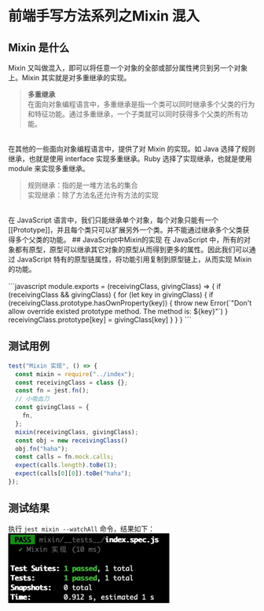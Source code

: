 
# 前端手写方法系列之Mixin 混入
## Mixin 是什么
Mixin 又叫做混入，即可以将任意一个对象的全部或部分属性拷贝到另一个对象上。Mixin 其实就是对多重继承的实现。
<br />

> <strong>多重继承 </strong><br/>
>在面向对象编程语言中，多重继承是指一个类可以同时继承多个父类的行为和特征功能。通过多重继承，一个子类就可以同时获得多个父类的所有功能。

<br />
在其他的一些面向对象编程语言中，提供了对 Mixin 的实现。如 Java 选择了规则继承，也就是使用 interface 实现多重继承。Ruby 选择了实现继承，也就是使用 module 来实现多重继承。
<br />

> 规则继承：指的是一堆方法名的集合<br/>
> 实现继承：除了方法名还允许有方法的实现

<br/>
在 JavaScript 语言中，我们只能继承单个对象，每个对象只能有一个 [[Prototype]]，并且每个类只可以扩展另外一个类。并不能通过继承多个父类获得多个父类的功能。
## JavaScript中Mixin的实现
在 JavaScript 中，所有的对象都有原型，原型可以继承其它对象的原型从而得到更多的属性。因此我们可以通过 JavaScript 特有的原型链属性，将功能引用复制到原型链上，从而实现 Mixin 的功能。
<br />
<br >
```javascript
module.exports = (receivingClass, givingClass) => {
  if (receivingClass && givingClass) {
    for (let key in givingClass) {
      if (receivingClass.prototype.hasOwnProperty(key)) {
        throw new Error(`"Don't allow override  existed prototype method. The method is: ${key}"`)
      }
      receivingClass.prototype[key] = givingClass[key]
    }
  }
}
```

## 测试用例
```javascript
test("Mixin 实现", () => {
  const mixin = require("../index");
  const receivingClass = class {};
  const fn = jest.fn();
  // 小吸血刀
  const givingClass = {
    fn,
  };
  mixin(receivingClass, givingClass);
  const obj = new receivingClass()
  obj.fn("haha");
  const calls = fn.mock.calls;
  expect(calls.length).toBe(1);
  expect(calls[0][0]).toBe("haha");
});
```
## 测试结果
执行 ``jest mixin --watchAll`` 命令，结果如下：<br/>
![mixin](/assets/mixin.png "Mixin 混入")